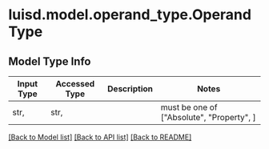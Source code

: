 # luisd.model.operand_type.OperandType

## Model Type Info
Input Type | Accessed Type | Description | Notes
------------ | ------------- | ------------- | -------------
str,  | str,  |  | must be one of ["Absolute", "Property", ] 

[[Back to Model list]](../../README.md#documentation-for-models) [[Back to API list]](../../README.md#documentation-for-api-endpoints) [[Back to README]](../../README.md)

